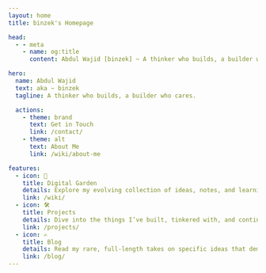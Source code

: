```yaml
---
layout: home
title: binzek's Homepage

head:
  - - meta
    - name: og:title
      content: Abdul Wajid [binzek] ~ A thinker who builds, a builder who cares.

hero:
  name: Abdul Wajid
  text: aka ~ binzek
  tagline: A thinker who builds, a builder who cares.

  actions:
    - theme: brand
      text: Get in Touch
      link: /contact/
    - theme: alt
      text: About Me
      link: /wiki/about-me

features:
  - icon: 🌱
    title: Digital Garden
    details: Explore my evolving collection of ideas, notes, and learnings on life, tech, and beyond.
    link: /wiki/
  - icon: 🛠️
    title: Projects
    details: Dive into the things I’ve built, tinkered with, and continue to improve.
    link: /projects/
  - icon: ✍️
    title: Blog
    details: Read my rare, full-length takes on specific ideas that demand more than a garden entry.
    link: /blog/
---
```

